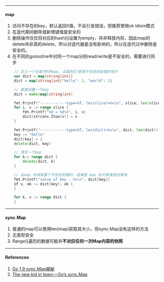 

------

#### map

1. 访问不存在的key，默认返回0值，不会引发错误，但推荐使用ok idiom模式
2. 在迭代期间删除或新增键值是安全的
3. 删除操作仅仅将对应的hash[i]设置为empty，并非释放内存，因此map的delete并非真的delete，所以对迭代器是没有影响的，所以在迭代过中删除是安全的。
4. 在不同的goroutine中对同一个map分别read/write是不安全的，需要进行同步



```go
	// 定义一个长度为0的map, 后面的{}是用于存放初始值的地方
    var dict = map[string]int{}
    dict = map[string]int{"hello": 1, "world": 2}

    // 直接创建一个map
    dict = make(map[string]int)

	fmt.Printf("------------type=%T, len(slice)=%v\n", slice, len(slice))
	for i, v := range slice {
		fmt.Printf("%d = %d\n", i, v)
		dict[strconv.Itoa(v)] = v
	}

	fmt.Printf("------------type=%T, len(dict)=%v\n", dict, len(dict))
	key := "hello"
	dict[key] = 2
	delete(dict, key)

	// 清空一个map
    for k:= range dict {
        delete(dict, k)
    }

	// 从map 中读取某个不存在的键时，结果是 map 的元素类型的零值
	fmt.Printf("value of key : %v\n", dict[key])
	if v, ok := dict[key]; ok {
	}

	for k, v := range dict {
	}

```



---

#### sync.Map

1. 普通的map可以使用len(map)获取其大小，但sync.Map没有这样的方法
2. 无类型安全
3. Range()遍历的数据可能并**不对应任何一次Map内容的快照**



------

#### References

1. [Go 1.9 sync.Map揭秘](https://colobu.com/2017/07/11/dive-into-sync-Map/)
2. [The new kid in town — Go’s sync.Map](https://medium.com/@deckarep/the-new-kid-in-town-gos-sync-map-de24a6bf7c2c)